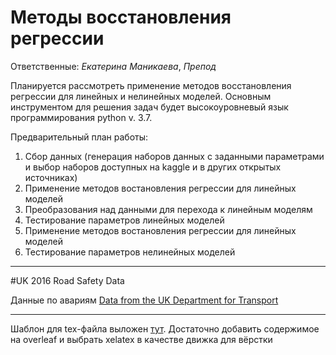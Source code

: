 # Методы восстановления регрессии

Ответственные:
_Екатерина Маникаева_,
_Препод_


Планируется рассмотреть применение методов восстановления регрессии для линейных и нелинейных моделей. Основным инструментом для решения задач будет высокоуровневый язык программирования python v. 3.7. 

Предварительный план работы:
1. Сбор данных (генерация наборов данных с заданными параметрами и выбор наборов доступных на kaggle и в других открытых источниках)
2. Применение методов востановления регрессии для линейных моделей
3. Преобразования над данными для перехода к линейным моделям
4. Тестирование параметров линейных моделей
5. Применение методов востановления регрессии для линейных моделей
6. Тестирование параметров нелинейных моделей

--------

#UK 2016 Road Safety Data

Данные по авариям [Data from the UK Department for Transport](https://www.kaggle.com/bluehorseshoe/uk-2016-road-safety-data/downloads/uk-2016-road-safety-data.zip/1#MakeModel2016.csv)

--------
Шаблон для tex-файла выложен [тут](https://yadi.sk/d/IaYSy-JVMKQAcw). Достаточно добавить содержимое на overleaf и выбрать xelatex в качестве движка для вёрстки
